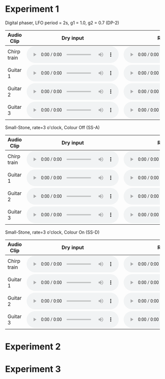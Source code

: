 <h1 class="page-heading">Experiment 1</h1>
Digital phaser, LFO period = 2s, g1 = 1.0, g2 = 0.7 (DP-2)
<table>
  <thead>
    <tr>
      <th>Audio Clip</th>
      <th>Dry input</th>
      <th>Reference</th>
      <th>W=10ms</th>
      <th>W=20ms</th>
      <th>W=40ms</th>
      <th>W=80ms</th>
      <th>W=160ms</th>
    </tr>
  </thead>
  <tbody>
    <tr>
      <td>Chirp train</td>
      <td>
        <audio controls>
          <source src="../audio-examples/dry/train_input_dry.wav" type="audio/wav">
        </audio></td>
      <td>
        <audio controls>
          <source src="../audio-examples/dp-2/train_phaser_rate=0p5_fb=0p7_saw.wav" type="audio/wav">
        </audio></td>
      <td>
        <audio controls>
          <source src="../audio-examples/dp-2/train_W=10ms_3f70zm7c.wav" type="audio/wav">
        </audio></td>
      <td>
        <audio controls>
          <source src="audio-examples/dp-2/train_W=20ms_29ayt2gj.wav" type="audio/wav">
        </audio></td>
      <td>
        <audio controls>
          <source src="audio-examples/dp-2/train_W=40ms_2b1qi9re.wav" type="audio/wav">
        </audio></td>
      <td>
        <audio controls>
          <source src="audio-examples/dp-2/train_W=80ms_1h2lwyr8.wav" type="audio/wav">
        </audio></td>
      <td>
        <audio controls>
          <source src="audio-examples/dp-2/train_W=160ms_li4p2nw1.wav" type="audio/wav">
        </audio></td>
    </tr>
    <tr>
      <td>Guitar 1</td>
      <td>
        <audio controls>
          <source src="audio-examples/dry/test1_input_dry.wav" type="audio/wav">
        </audio></td>
      <td>
        <audio controls>
          <source src="audio-examples/dp-2/test1_phaser_rate=0p5_fb=0p7_saw.wav" type="audio/wav">
        </audio></td>
      <td>
        <audio controls>
          <source src="audio-examples/dp-2/test1_W=10ms_3f70zm7c.wav" type="audio/wav">
        </audio></td>
      <td>
        <audio controls>
          <source src="audio-examples/dp-2/test1_W=20ms_29ayt2gj.wav" type="audio/wav">
        </audio></td>
      <td>
        <audio controls>
          <source src="audio-examples/dp-2/test1_W=40ms_2b1qi9re.wav" type="audio/wav">
        </audio></td>
      <td>
        <audio controls>
          <source src="audio-examples/dp-2/test1_W=80ms_1h2lwyr8.wav" type="audio/wav">
        </audio></td>
      <td>
        <audio controls>
          <source src="audio-examples/dp-2/test1_W=160ms_li4p2nw1.wav" type="audio/wav">
        </audio></td>
    </tr>
    <tr>
      <td>Guitar 2</td>
      <td>
        <audio controls>
          <source src="audio-examples/dry/test2_input_dry.wav" type="audio/wav">
        </audio></td>
      <td>
        <audio controls>
          <source src="audio-examples/dp-2/test2_phaser_rate=0p5_fb=0p7_saw.wav" type="audio/wav">
        </audio></td>
      <td>
        <audio controls>
          <source src="audio-examples/dp-2/test2_W=10ms_3f70zm7c.wav" type="audio/wav">
        </audio></td>
      <td>
        <audio controls>
          <source src="audio-examples/dp-2/test2_W=20ms_29ayt2gj.wav" type="audio/wav">
        </audio></td>
      <td>
        <audio controls>
          <source src="audio-examples/dp-2/test2_W=40ms_2b1qi9re.wav" type="audio/wav">
        </audio></td>
      <td>
        <audio controls>
          <source src="audio-examples/dp-2/test2_W=80ms_1h2lwyr8.wav" type="audio/wav">
        </audio></td>
      <td>
        <audio controls>
          <source src="audio-examples/dp-2/test2_W=160ms_li4p2nw1.wav" type="audio/wav">
        </audio></td>
    </tr>
    <tr>
      <td>Guitar 3</td>
      <td>
        <audio controls>
          <source src="audio-examples/dry/test3_input_dry.wav" type="audio/wav">
        </audio></td>
      <td>
        <audio controls>
          <source src="audio-examples/dp-2/test3_phaser_rate=0p5_fb=0p7_saw.wav" type="audio/wav">
        </audio></td>
      <td>
        <audio controls>
          <source src="audio-examples/dp-2/test3_W=10ms_3f70zm7c.wav" type="audio/wav">
        </audio></td>
      <td>
        <audio controls>
          <source src="audio-examples/dp-2/test3_W=20ms_29ayt2gj.wav" type="audio/wav">
        </audio></td>
      <td>
        <audio controls>
          <source src="audio-examples/dp-2/test3_W=40ms_2b1qi9re.wav" type="audio/wav">
        </audio></td>
      <td>
        <audio controls>
          <source src="audio-examples/dp-2/test3_W=80ms_1h2lwyr8.wav" type="audio/wav">
        </audio></td>
      <td>
        <audio controls>
          <source src="audio-examples/dp-2/test3_W=160ms_li4p2nw1.wav" type="audio/wav">
        </audio></td>
    </tr>
  </tbody>
</table>

Small-Stone, rate=3 o'clock, Colour Off (SS-A)

<table>
  <thead>
    <tr>
      <th>Audio Clip</th>
      <th>Dry input</th>
      <th>Reference</th>
      <th>W=10ms</th>
      <th>W=20ms</th>
      <th>W=40ms</th>
      <th>W=80ms</th>
      <th>W=160ms</th>
    </tr>
  </thead>
  <tbody>
    <tr>
      <td>Chirp train</td>
      <td>
        <audio controls>
          <source src="audio-examples/dry/train_input_dry.wav" type="audio/wav">
        </audio></td>
      <td>
        <audio controls>
          <source src="audio-examples/ss-A/train_colour=0_rate=3oclock.wav" type="audio/wav">
        </audio></td>
      <td>
        <audio controls>
          <source src="audio-examples/ss-A/train_W=10ms_C0.wav" type="audio/wav">
        </audio></td>
      <td>
        <audio controls>
          <source src="audio-examples/ss-A/train_W=20ms_C0.wav" type="audio/wav">
        </audio></td>
      <td>
        <audio controls>
          <source src="audio-examples/ss-A/train_W=40ms_C0.wav" type="audio/wav">
        </audio></td>
      <td>
        <audio controls>
          <source src="audio-examples/ss-A/train_W=80ms_C0.wav" type="audio/wav">
        </audio></td>
      <td>
        <audio controls>
          <source src="audio-examples/ss-A/train_W=160ms_C0.wav" type="audio/wav">
        </audio></td>
    </tr>
    <tr>
      <td>Guitar 1</td>
      <td>
        <audio controls>
          <source src="audio-examples/dry/test1_input_dry.wav" type="audio/wav">
        </audio></td>
      <td>
        <audio controls>
          <source src="audio-examples/ss-A/test1_colour=0_rate=3oclock.wav" type="audio/wav">
        </audio></td>
      <td>
        <audio controls>
          <source src="audio-examples/ss-A/test1_W=10ms_C0.wav" type="audio/wav">
        </audio></td>
      <td>
        <audio controls>
          <source src="audio-examples/ss-A/test1_W=20ms_C0.wav" type="audio/wav">
        </audio></td>
      <td>
        <audio controls>
          <source src="audio-examples/ss-A/test1_W=40ms_C0.wav" type="audio/wav">
        </audio></td>
      <td>
        <audio controls>
          <source src="audio-examples/ss-A/test1_W=80ms_C0.wav" type="audio/wav">
        </audio></td>
      <td>
        <audio controls>
          <source src="audio-examples/ss-A/test1_W=160ms_C0.wav" type="audio/wav">
        </audio></td>
    </tr>
    <tr>
      <td>Guitar 2</td>
      <td>
        <audio controls>
          <source src="audio-examples/dry/test2_input_dry.wav" type="audio/wav">
        </audio></td>
      <td>
        <audio controls>
          <source src="audio-examples/ss-A/test2_colour=0_rate=3oclock.wav" type="audio/wav">
        </audio></td>
      <td>
        <audio controls>
          <source src="audio-examples/ss-A/test2_W=10ms_C0.wav" type="audio/wav">
        </audio></td>
      <td>
        <audio controls>
          <source src="audio-examples/ss-A/test2_W=20ms_C0.wav" type="audio/wav">
        </audio></td>
      <td>
        <audio controls>
          <source src="audio-examples/ss-A/test2_W=40ms_C0.wav" type="audio/wav">
        </audio></td>
      <td>
        <audio controls>
          <source src="audio-examples/ss-A/test2_W=80ms_C0.wav" type="audio/wav">
        </audio></td>
      <td>
        <audio controls>
          <source src="audio-examples/ss-A/test2_W=160ms_C0.wav" type="audio/wav">
        </audio></td>
    </tr>
    <tr>
      <td>Guitar 3</td>
      <td>
        <audio controls>
          <source src="audio-examples/dry/test3_input_dry.wav" type="audio/wav">
        </audio></td>
      <td>
        <audio controls>
          <source src="audio-examples/ss-A/test3_colour=0_rate=3oclock.wav" type="audio/wav">
        </audio></td>
      <td>
        <audio controls>
          <source src="audio-examples/ss-A/test3_W=10ms_C0.wav" type="audio/wav">
        </audio></td>
      <td>
        <audio controls>
          <source src="audio-examples/ss-A/test3_W=20ms_C0.wav" type="audio/wav">
        </audio></td>
      <td>
        <audio controls>
          <source src="audio-examples/ss-A/test3_W=40ms_C0.wav" type="audio/wav">
        </audio></td>
      <td>
        <audio controls>
          <source src="audio-examples/ss-A/test3_W=80ms_C0.wav" type="audio/wav">
        </audio></td>
      <td>
        <audio controls>
          <source src="audio-examples/ss-A/test3_W=160ms_C0.wav" type="audio/wav">
        </audio></td>
    </tr>
  </tbody>
</table>

Small-Stone, rate=3 o'clock, Colour On (SS-D)

<table>
  <thead>
    <tr>
      <th>Audio Clip</th>
      <th>Dry input</th>
      <th>Reference</th>
      <th>W=10ms</th>
      <th>W=20ms</th>
      <th>W=40ms</th>
      <th>W=80ms</th>
      <th>W=160ms</th>
    </tr>
  </thead>
  <tbody>
    <tr>
      <td>Chirp train</td>
      <td>
        <audio controls>
          <source src="audio-examples/dry/train_input_dry.wav" type="audio/wav">
        </audio></td>
      <td>
        <audio controls>
          <source src="audio-examples/ss-D/train_colour=1_rate=3oclock.wav" type="audio/wav">
        </audio></td>
      <td>
        <audio controls>
          <source src="audio-examples/ss-D/train_W=10ms_C1.wav" type="audio/wav">
        </audio></td>
      <td>
        <audio controls>
          <source src="audio-examples/ss-D/train_W=20ms_C1.wav" type="audio/wav">
        </audio></td>
      <td>
        <audio controls>
          <source src="audio-examples/ss-D/train_W=40ms_C1.wav" type="audio/wav">
        </audio></td>
      <td>
        <audio controls>
          <source src="audio-examples/ss-D/train_W=80ms_C1.wav" type="audio/wav">
        </audio></td>
      <td>
        <audio controls>
          <source src="audio-examples/ss-D/train_W=160ms_C1.wav" type="audio/wav">
        </audio></td>
    </tr>
    <tr>
      <td>Guitar 1</td>
      <td>
        <audio controls>
          <source src="audio-examples/dry/test1_input_dry.wav" type="audio/wav">
        </audio></td>
      <td>
        <audio controls>
          <source src="audio-examples/ss-D/test1_colour=1_rate=3oclock.wav" type="audio/wav">
        </audio></td>
      <td>
        <audio controls>
          <source src="audio-examples/ss-D/test1_W=10ms_C1.wav" type="audio/wav">
        </audio></td>
      <td>
        <audio controls>
          <source src="audio-examples/ss-D/test1_W=20ms_C1.wav" type="audio/wav">
        </audio></td>
      <td>
        <audio controls>
          <source src="audio-examples/ss-D/test1_W=40ms_C1.wav" type="audio/wav">
        </audio></td>
      <td>
        <audio controls>
          <source src="audio-examples/ss-D/test1_W=80ms_C1.wav" type="audio/wav">
        </audio></td>
      <td>
        <audio controls>
          <source src="audio-examples/ss-D/test1_W=160ms_C1.wav" type="audio/wav">
        </audio></td>
    </tr>
    <tr>
      <td>Guitar 2</td>
      <td>
        <audio controls>
          <source src="audio-examples/dry/test2_input_dry.wav" type="audio/wav">
        </audio></td>
      <td>
        <audio controls>
          <source src="audio-examples/ss-D/test2_colour=1_rate=3oclock.wav" type="audio/wav">
        </audio></td>
      <td>
        <audio controls>
          <source src="audio-examples/ss-D/test2_W=10ms_C1.wav" type="audio/wav">
        </audio></td>
      <td>
        <audio controls>
          <source src="audio-examples/ss-D/test2_W=20ms_C1.wav" type="audio/wav">
        </audio></td>
      <td>
        <audio controls>
          <source src="audio-examples/ss-D/test2_W=40ms_C1.wav" type="audio/wav">
        </audio></td>
      <td>
        <audio controls>
          <source src="audio-examples/ss-D/test2_W=80ms_C1.wav" type="audio/wav">
        </audio></td>
      <td>
        <audio controls>
          <source src="audio-examples/ss-D/test2_W=160ms_C1.wav" type="audio/wav">
        </audio></td>
    </tr>
    <tr>
      <td>Guitar 3</td>
      <td>
        <audio controls>
          <source src="audio-examples/dry/test3_input_dry.wav" type="audio/wav">
        </audio></td>
      <td>
        <audio controls>
          <source src="audio-examples/ss-D/test3_colour=1_rate=3oclock.wav" type="audio/wav">
        </audio></td>
      <td>
        <audio controls>
          <source src="audio-examples/ss-D/test3_W=10ms_C1.wav" type="audio/wav">
        </audio></td>
      <td>
        <audio controls>
          <source src="audio-examples/ss-D/test3_W=20ms_C1.wav" type="audio/wav">
        </audio></td>
      <td>
        <audio controls>
          <source src="audio-examples/ss-D/test3_W=40ms_C1.wav" type="audio/wav">
        </audio></td>
      <td>
        <audio controls>
          <source src="audio-examples/ss-D/test3_W=80ms_C1.wav" type="audio/wav">
        </audio></td>
      <td>
        <audio controls>
          <source src="audio-examples/ss-D/test3_W=160ms_C1.wav" type="audio/wav">
        </audio></td>
    </tr>
  </tbody>
</table>

<h1 class="page-heading">Experiment 2</h1>

<h1 class="page-heading">Experiment 3</h1>

